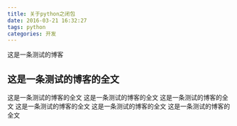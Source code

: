 ```yaml
---
title: 关于python之闭包
date: 2016-03-21 16:32:27
tags: python
categories: 开发
---
```

这是一条测试的博客
<!--more-->
## 这是一条测试的博客的全文
这是一条测试的博客的全文
这是一条测试的博客的全文
这是一条测试的博客的全文
这是一条测试的博客的全文
这是一条测试的博客的全文
这是一条测试的博客的全文
